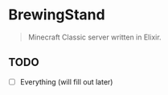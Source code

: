# BrewingStand

> Minecraft Classic server written in Elixir.

## TODO

- [ ] Everything (will fill out later)
